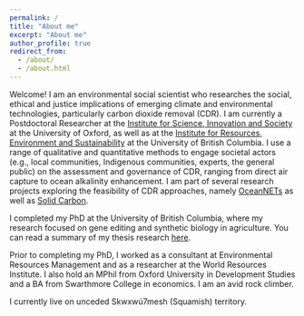 ```yaml
---
permalink: /
title: "About me"
excerpt: "About me"
author_profile: true
redirect_from: 
  - /about/
  - /about.html
---
```

Welcome! I am an environmental social scientist who researches the social, ethical and justice implications of emerging climate and environmental technologies, particularly carbon dioxide removal (CDR). I am currently a Postdoctoral Researcher at the [Institute for Science, Innovation and Society](https://www.insis.ox.ac.uk) at the University of Oxford, as well as at the [Institute for Resources, Environment and Sustainability](https://www.ires.ubc.ca) at the University of British Columbia. I use a range of qualitative and quantitative methods to engage societal actors (e.g., local communities, Indigenous communities, experts, the general public) on the assessment and governance of CDR, ranging from direct air capture to ocean alkalinity enhancement. I am part of several research projects exploring the feasibility of CDR approaches, namely [OceanNETs](https://www.oceannets.eu/) as well as [Solid Carbon](https://solidcarbon.ca/). 

I completed my PhD at the University of British Columbia, where my research focused on gene editing and synthetic biology in agriculture. You can read a summary of my thesis research [here](https://sara-nawaz.github.io/files/Nawaz%20thesis%20summary.pdf).

Prior to completing my PhD, I worked as a consultant at Environmental Resources Management and as a researcher at the World Resources Institute. I also hold an MPhil from Oxford University in Development Studies and a BA from Swarthmore College in economics. I am an avid rock climber. 

I currently live on unceded Skwxwú7mesh (Squamish) territory.
